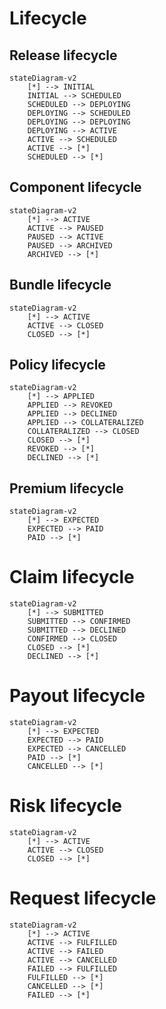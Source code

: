 # Lifecycle

## Release lifecycle

```mermaid
stateDiagram-v2
    [*] --> INITIAL
    INITIAL --> SCHEDULED
    SCHEDULED --> DEPLOYING 
    DEPLOYING --> SCHEDULED
    DEPLOYING --> DEPLOYING
    DEPLOYING --> ACTIVE
    ACTIVE --> SCHEDULED
    ACTIVE --> [*]
    SCHEDULED --> [*]
```

## Component lifecycle

```mermaid
stateDiagram-v2
    [*] --> ACTIVE
    ACTIVE --> PAUSED
    PAUSED --> ACTIVE 
    PAUSED --> ARCHIVED
    ARCHIVED --> [*]
```

## Bundle lifecycle

```mermaid
stateDiagram-v2
    [*] --> ACTIVE
    ACTIVE --> CLOSED 
    CLOSED --> [*]
```

## Policy lifecycle

```mermaid
stateDiagram-v2
    [*] --> APPLIED
    APPLIED --> REVOKED
    APPLIED --> DECLINED 
    APPLIED --> COLLATERALIZED
    COLLATERALIZED --> CLOSED
    CLOSED --> [*]
    REVOKED --> [*]
    DECLINED --> [*]
```

## Premium lifecycle

```mermaid
stateDiagram-v2
    [*] --> EXPECTED
    EXPECTED --> PAID
    PAID --> [*]
```


# Claim lifecycle

```mermaid
stateDiagram-v2
    [*] --> SUBMITTED
    SUBMITTED --> CONFIRMED
    SUBMITTED --> DECLINED
    CONFIRMED --> CLOSED
    CLOSED --> [*]
    DECLINED --> [*]
```

# Payout lifecycle

```mermaid
stateDiagram-v2
    [*] --> EXPECTED
    EXPECTED --> PAID
    EXPECTED --> CANCELLED
    PAID --> [*]
    CANCELLED --> [*]
```

# Risk lifecycle

```mermaid
stateDiagram-v2
    [*] --> ACTIVE
    ACTIVE --> CLOSED
    CLOSED --> [*]
```

# Request lifecycle

```mermaid
stateDiagram-v2
    [*] --> ACTIVE
    ACTIVE --> FULFILLED
    ACTIVE --> FAILED
    ACTIVE --> CANCELLED
    FAILED --> FULFILLED
    FULFILLED --> [*]
    CANCELLED --> [*]
    FAILED --> [*]
```
